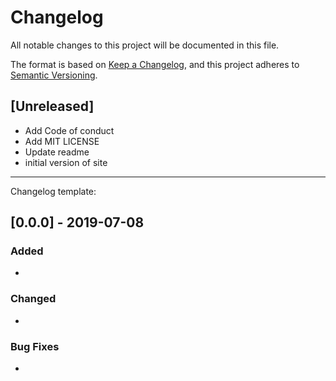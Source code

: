 # Changelog
All notable changes to this project will be documented in this file.

The format is based on [Keep a Changelog](https://keepachangelog.com/en/1.0.0/),
and this project adheres to [Semantic Versioning](https://semver.org/spec/v2.0.0.html).

## [Unreleased]

- Add Code of conduct
- Add MIT LICENSE
- Update readme
- initial version of site



---

Changelog template:

## [0.0.0] - 2019-07-08

### Added
-

### Changed
-

### Bug Fixes
-
